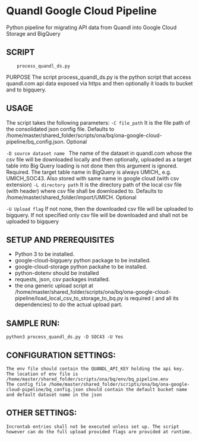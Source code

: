 # Quandl Google Cloud Pipeline
Python pipeline for migrating API data from Quandl into Google Cloud Storage and BigQuery

## SCRIPT
        process_quandl_ds.py
PURPOSE
The script process_quandl_ds.py is the python script that access quandl.com api data exposed via https and then optionally it loads to bucket and to bigquery.

## USAGE
The script takes the following parameters:
`-C file_path`
         It is the file path of the consolidated json config file. Defaults to /home/master/shared_folder/scripts/ona/bq/ona-google-cloud-pipeline/bq_config.json.  Optional

`-D source dataset name `
        The name of the dataset in quandl.com whose the csv file will be downloaded locally and then optionally, uploaded as a target table into Big Query loading is not done then this argument is ignored. Required.
		The target table name in BigQuery is always UMICH_<dataset name> e.g. UMICH_SOC43. Also stored with same name in google cloud (with csv extension)
`-L directory path`
        It is the directory path of the local csv file (with header) where csv file shall be downloaded to. Defaults to /home/master/shared_folder/import/UMICH. Optional

`-U Upload flag`
        If not none, then the downloaded csv file will be uploaded to bigquery. If not specified only csv file will be downloaded and shall not be uploaded to bigquery


## SETUP AND PREREQUISITES

- Python 3 to be installed.
- google-cloud-bigquery python package to be installed.
- google-cloud-storage python packahe to be installed.
- python-dotenv should be installed
- requests, json, csv packages installed.
- the ona generic upload script at /home/master/shared_folder/scripts/ona/bq/ona-google-cloud-pipeline/load_local_csv_to_storage_to_bq.py is required ( and all its dependencies) to do the actual upload part.

## SAMPLE RUN:
	python3 process_quandl_ds.py -D SOC43 -U Yes

## CONFIGURATION SETTINGS:
	The env file should contain the QUANDL_API_KEY holding the api key. The location of env file is /home/master/shared_folder/scripts/ona/bq/env/bq_pipeline.env
	The config file /home/master/shared_folder/scripts/ona/bq/ona-google-cloud-pipeline/bq_config.json should contain the default bucket name and default dataset name in the json
	
## OTHER SETTINGS:
	Incrontab entries shall not be executed unless set up. The script however can do the full upload provided flags are provided at runtime.

